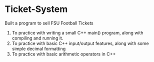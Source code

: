 # Ticket-System
Built a program to sell FSU Football Tickets

1. To practice with writing a small C++ main() program, along with
compiling and running it.
2. To practice with basic C++ input/output features, along with some
simple decimal formatting
3. To practice with basic arithmetic operators in C++
